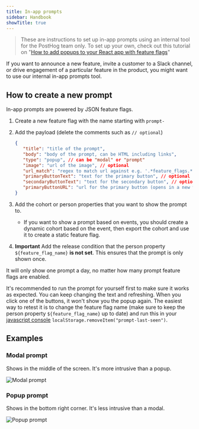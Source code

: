 ```yaml
---
title: In-app prompts
sidebar: Handbook
showTitle: true
---
```


> These are instructions to set up in-app prompts using an internal tool for the PostHog team only. To set up your own, check out this tutorial on "[How to add popups to your React app with feature flags](/tutorials/react-popups)"

If you want to announce a new feature, invite a customer to a Slack channel, or drive engagement of a particular feature in the product, you might want to use our internal in-app prompts tool.

## How to create a new prompt

In-app prompts are powered by JSON feature flags.

1. Create a new feature flag with the name starting with `prompt-`
2. Add the payload (delete the comments such as `// optional`)

   ```json
   {
      "title": "title of the prompt",
      "body": "body of the prompt, can be HTML including links",
      "type": "popup", // can be "modal" or "prompt"
      "image": "url of the image", // optional
      "url_match": "regex to match url against e.g. '.*feature_flags.*'", // optional
      "primaryButtonText": "text for the primary button", // optional
      "secondaryButtonText": "text for the secondary button", // optional
      "primaryButtonURL": "url for the primary button (opens in a new window)" // optional
   }
   ```

3. Add the cohort or person properties that you want to show the prompt to.
   - If you want to show a prompt based on events, you should create a dynamic cohort based on the event, then export the cohort and use it to create a static feature flag.
4. **Important** Add the release condition that the person property `${feature_flag_name}` **is not set**. This ensures that the prompt is only shown once.

It will only show one prompt a day, no matter how many prompt feature flags are enabled.

It's recommended to run the prompt for yourself first to make sure it works as expected. You can keep changing the text and refreshing. When you click one of the buttons, it won't show you the popup again. The easiest way to retest it is to change the feature flag name (make sure to keep the person property `${feature_flag_name}` up to date) and run this in your [javascript console](https://developer.chrome.com/docs/devtools/console/javascript/) `localStorage.removeItem("prompt-last-seen")`.

## Examples

### Modal prompt

Shows in the middle of the screen. It's more intrusive than a popup.

![Modal prompt](https://res.cloudinary.com/dmukukwp6/image/upload/v1710055416/posthog.com/contents/images/handbook/prompt-modal.png)

### Popup prompt

Shows in the bottom right corner. It's less intrusive than a modal.

![Popup prompt](https://res.cloudinary.com/dmukukwp6/image/upload/v1710055416/posthog.com/contents/images/handbook/prompt-popup.png)

